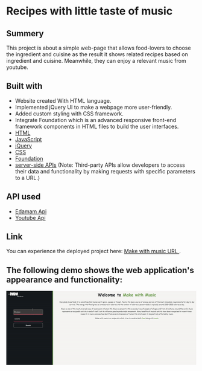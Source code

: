 # <Recipes-with-little-taste-of-music>
# Recipes with little taste of music
## Summery
This project is about a simple web-page that allows food-lovers to choose the ingredient and cuisine as the result it shows related recipes based on ingredient and cuisine. Meanwhile, they can enjoy a relevant music from youtube.
## Built with
* Website created With HTML language.
* Implemented jQuery UI to make a webpage more user-friendly.
* Added custom styling with CSS framework.
* Integrate Foundation which is an advanced responsive front-end framework components in HTML files to build the user interfaces.
* [HTML](https://developer.mozilla.org/en-US/docs/Web/HTML)
* [JavaScript](https://developer.mozilla.org/en-US/docs/Web/JavaScript)
* [jQuery](https://api.jquery.com/)
* [CSS](https://developer.mozilla.org/en-US/docs/Web/CSS)
* [Foundation](https://get.foundation/index.html)
* [server-side APIs](https://coding-boot-camp.github.io/full-stack/apis/api-resources) 
(Note: Third-party APIs allow developers to access their data and functionality by making requests with specific parameters to a URL.)
## API used
* [Edamam Api](https://api.edamam.com/api/recipes/v2?type=public&q=food&app_id=89d029e6&app_key=3ede82a48f3b73939f6b5d34debc9f2a&)
* [Youtube Api](https://www.googleapis.com/youtube/v3/playlistItems?part=snippet&maxResults=1&playlistId=PLfy0DLB0T_kiMZ8i3AGeQWGouY5BwIP1v&key=AIzaSyBd7uSG8_YQsVb1tJsSUQkYH1Lpq1TWANQ) 
## Link
You can experience the deployed project here: [Make with music URL ](https://hadisparsa.github.io/Recipes-with-little-taste-of-music/).
## The following demo shows the web application's appearance and functionality:
![screenshot](./assets/images/sample.gif)
